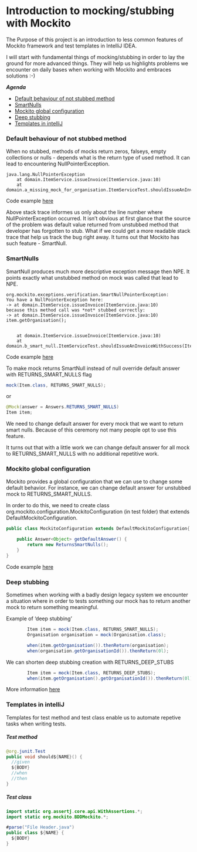 # Introduction to mocking/stubbing with Mockito

The Purpose of this project is an introduction to less common features of Mockito framework and test templates in IntelliJ IDEA. 

I will start with fundamental things of mocking/stubbing in order to lay the ground for more advanced things. They will help us highlights problems we encounter on daily bases when working with Mockito and embraces solutions :-) 

***Agenda***
* [Default behaviour of not stubbed method](#default-behaviour-of-not-stubbed-method)
* [SmartNulls](#smartnulls)
* [Mockito global configuration ](#mockito-global-configuration)
* [Deep stubbing](#deep-stubbing)
* [Templates in intelliJ ](#templates-in-intelliJ)


### Default behaviour of not stubbed method

When no stubbed, methods of mocks return zeros, falseys, empty collections or nulls - depends what is the return type of used method. It can lead to encountering NullPointerException. 

```text
java.lang.NullPointerException
    at domain.ItemService.issueInvoice(ItemService.java:10)
    at domain.a_missing_mock_for_organisation.ItemServiceTest.shouldIssueAnInvoiceWithSuccess(ItemServiceTest.java:24)
```
Code example [here](xyz)

Above stack trace informes us only about the line number where NullPointerException occurred. It isn’t obvious at first glance that the source of the problem was default value returned from unstubbed method that developer has forgotten to stub. What if we could get a more readable stack trace that help us track the bug right away. It turns out that Mockito has such feature - SmartNull. 


### SmartNulls

SmartNull produces much more descriptive exception message then NPE. 
It points exactly what unstubbed method on mock was called that lead to NPE. 

```text
org.mockito.exceptions.verification.SmartNullPointerException: 
You have a NullPointerException here:
-> at domain.ItemService.issueInvoice(ItemService.java:10)
because this method call was *not* stubbed correctly:
-> at domain.ItemService.issueInvoice(ItemService.java:10)
item.getOrganisation();


	at domain.ItemService.issueInvoice(ItemService.java:10)
	at domain.b_smart_null.ItemServiceTest.shouldIssueAnInvoiceWithSuccess(ItemServiceTest.java:28)
```
Code example [here](xyz)

To make mock returns SmartNull instead of null override default answer with RETURNS_SMART_NULLS flag

```java
mock(Item.class, RETURNS_SMART_NULLS);
```
or 

```java
@Mock(answer = Answers.RETURNS_SMART_NULLS)
Item item;
```
We need to change default answer for every mock that we want to return smart nulls. Because of this ceremony not many people opt to use this feature. 

It turns out that with a little work we can change default answer for all mock to RETURNS_SMART_NULLS with no additional repetitive work.


### Mockito global configuration 

Mockito provides a global configuration that we can use to change some default behavior. For instance, we can change default answer for unstubbed mock to RETURNS_SMART_NULLS.

In order to do this, we need to create class org.mockito.configuration.MockitoConfiguration (in test folder) that extends DefaultMockitoConfiguration.

```java
public class MockitoConfiguration extends DefaultMockitoConfiguration{

    public Answer<Object> getDefaultAnswer() {
        return new ReturnsSmartNulls();
    }
}
```
Code example [here](xyz)

### Deep stubbing

Sometimes when working with a badly design legacy system we encounter a situation where in order to tests something our mock has to return another mock to return something meaningful. 

Example of ‘deep stubbing’ 

```java
        Item item = mock(Item.class, RETURNS_SMART_NULLS);
        Organisation organisation = mock(Organisation.class);

        when(item.getOrganisation()).thenReturn(organisation);
        when(organisation.getOrganisationId()).thenReturn(0l);
```

We can shorten deep stubbing creation with RETURNS_DEEP_STUBS

```java
        Item item = mock(Item.class, RETURNS_DEEP_STUBS);
        when(item.getOrganisation().getOrganisationId()).thenReturn(0l);
```

More information [here](https://static.javadoc.io/org.mockito/mockito-core/1.10.19/org/mockito/Mockito.html#RETURNS_DEEP_STUBS)

### Templates in intelliJ 

Templates for test method and test class enable us to automate repetive tasks when writing tests.

##### Test method #####

```java
@org.junit.Test
public void should${NAME}() {
  //given
  ${BODY}
  //when
  //then
}
```


##### Test class #####


```java
import static org.assertj.core.api.WithAssertions.*;
import static org.mockito.BDDMockito.*;

#parse("File Header.java") 
public class ${NAME} {
  ${BODY}
}    
```








